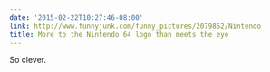 ```yaml
---
date: '2015-02-22T10:27:46-08:00'
link: http://www.funnyjunk.com/funny_pictures/2079852/Nintendo
title: More to the Nintendo 64 logo than meets the eye
---
```


So clever.
